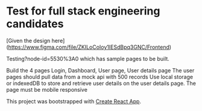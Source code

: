 # Test for full stack engineering candidates

[Given the design here] 
(https://www.figma.com/file/ZKILoCoIoy1IESdBpq3GNC/Frontend)

Testing?node-id=5530%3A0  which has sample pages to be built.


Build the 4 pages Login, Dashboard, User page, User details page
The user pages should pull data from a mock api with 500 records
Use local storage or indexedDB to store and retrieve user details on the user details page.
The page must be mobile responsive

This project was bootstrapped with [Create React App](https://github.com/facebook/create-react-app).
